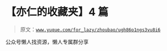 # 【亦仁的收藏夹】4 篇

> 原文：[`www.yuque.com/for_lazy/zhoubao/ugh86p1ngs3vu8i6`](https://www.yuque.com/for_lazy/zhoubao/ugh86p1ngs3vu8i6)

公众号懒人找资源，懒人专属群分享